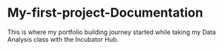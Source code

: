 # My-first-project-Documentation
This is where my portfolio building journey started while taking my Data Analysis class with the Incubator Hub.
